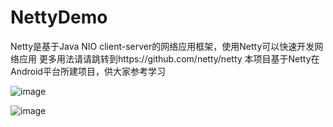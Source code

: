 # NettyDemo

Netty是基于Java NIO client-server的网络应用框架，使用Netty可以快速开发网络应用
更多用法请请跳转到https://github.com/netty/netty
本项目基于Netty在Android平台所建项目，供大家参考学习

![image](https://github.com/cai784921129/NettyDemo/blob/master/screenshot/server.gif?raw=true)

![image](https://github.com/cai784921129/NettyDemo/blob/master/screenshot/clent.gif?raw=true)


